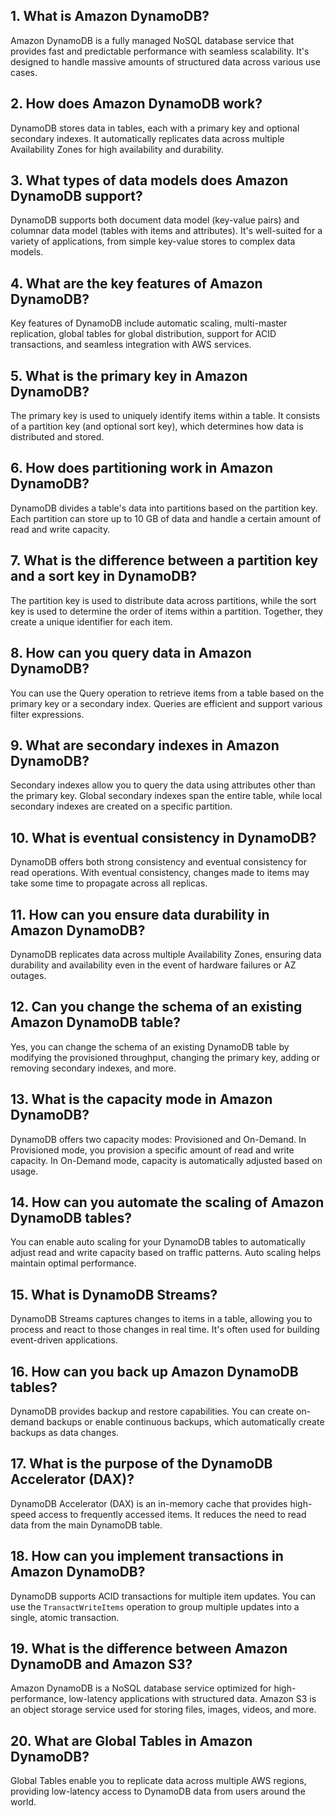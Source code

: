 ## 1. What is Amazon DynamoDB?
Amazon DynamoDB is a fully managed NoSQL database service that provides fast and predictable performance with seamless scalability. It's designed to handle massive amounts of structured data across various use cases.

## 2. How does Amazon DynamoDB work?
DynamoDB stores data in tables, each with a primary key and optional secondary indexes. It automatically replicates data across multiple Availability Zones for high availability and durability.

## 3. What types of data models does Amazon DynamoDB support?
DynamoDB supports both document data model (key-value pairs) and columnar data model (tables with items and attributes). It's well-suited for a variety of applications, from simple key-value stores to complex data models.

## 4. What are the key features of Amazon DynamoDB?
Key features of DynamoDB include automatic scaling, multi-master replication, global tables for global distribution, support for ACID transactions, and seamless integration with AWS services.

## 5. What is the primary key in Amazon DynamoDB?
The primary key is used to uniquely identify items within a table. It consists of a partition key (and optional sort key), which determines how data is distributed and stored.

## 6. How does partitioning work in Amazon DynamoDB?
DynamoDB divides a table's data into partitions based on the partition key. Each partition can store up to 10 GB of data and handle a certain amount of read and write capacity.

## 7. What is the difference between a partition key and a sort key in DynamoDB?
The partition key is used to distribute data across partitions, while the sort key is used to determine the order of items within a partition. Together, they create a unique identifier for each item.

## 8. How can you query data in Amazon DynamoDB?
You can use the Query operation to retrieve items from a table based on the primary key or a secondary index. Queries are efficient and support various filter expressions.

## 9. What are secondary indexes in Amazon DynamoDB?
Secondary indexes allow you to query the data using attributes other than the primary key. Global secondary indexes span the entire table, while local secondary indexes are created on a specific partition.

## 10. What is eventual consistency in DynamoDB?
DynamoDB offers both strong consistency and eventual consistency for read operations. With eventual consistency, changes made to items may take some time to propagate across all replicas.

## 11. How can you ensure data durability in Amazon DynamoDB?
DynamoDB replicates data across multiple Availability Zones, ensuring data durability and availability even in the event of hardware failures or AZ outages.

## 12. Can you change the schema of an existing Amazon DynamoDB table?
Yes, you can change the schema of an existing DynamoDB table by modifying the provisioned throughput, changing the primary key, adding or removing secondary indexes, and more.

## 13. What is the capacity mode in Amazon DynamoDB?
DynamoDB offers two capacity modes: Provisioned and On-Demand. In Provisioned mode, you provision a specific amount of read and write capacity. In On-Demand mode, capacity is automatically adjusted based on usage.

## 14. How can you automate the scaling of Amazon DynamoDB tables?
You can enable auto scaling for your DynamoDB tables to automatically adjust read and write capacity based on traffic patterns. Auto scaling helps maintain optimal performance.

## 15. What is DynamoDB Streams?
DynamoDB Streams captures changes to items in a table, allowing you to process and react to those changes in real time. It's often used for building event-driven applications.

## 16. How can you back up Amazon DynamoDB tables?
DynamoDB provides backup and restore capabilities. You can create on-demand backups or enable continuous backups, which automatically create backups as data changes.

## 17. What is the purpose of the DynamoDB Accelerator (DAX)?
DynamoDB Accelerator (DAX) is an in-memory cache that provides high-speed access to frequently accessed items. It reduces the need to read data from the main DynamoDB table.

## 18. How can you implement transactions in Amazon DynamoDB?
DynamoDB supports ACID transactions for multiple item updates. You can use the `TransactWriteItems` operation to group multiple updates into a single, atomic transaction.

## 19. What is the difference between Amazon DynamoDB and Amazon S3?
Amazon DynamoDB is a NoSQL database service optimized for high-performance, low-latency applications with structured data. Amazon S3 is an object storage service used for storing files, images, videos, and more.

## 20. What are Global Tables in Amazon DynamoDB?
Global Tables enable you to replicate data across multiple AWS regions, providing low-latency access to DynamoDB data from users around the world.
